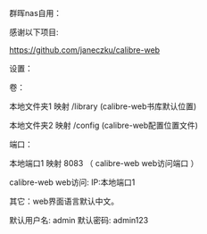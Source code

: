 群晖nas自用：

感谢以下项目:

https://github.com/janeczku/calibre-web

设置：

卷：

本地文件夹1 映射 /library (calibre-web书库默认位置)

本地文件夹2 映射 /config (calibre-web配置位置文件)

端口：

本地端口1 映射 8083 （ calibre-web web访问端口 ）

calibre-web web访问: IP:本地端口1

其它：web界面语言默认中文。

默认用户名: admin 默认密码: admin123
